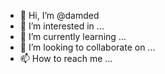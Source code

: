- 👋 Hi, I’m @damded
- 👀 I’m interested in ...
- 🌱 I’m currently learning ...
- 💞️ I’m looking to collaborate on ...
- 📫 How to reach me ...

<!---
damded/damded is a ✨ special ✨ repository because its `README.md` (this file) appears on your GitHub profile.
You can click the Preview link to take a look at your changes.
--->
